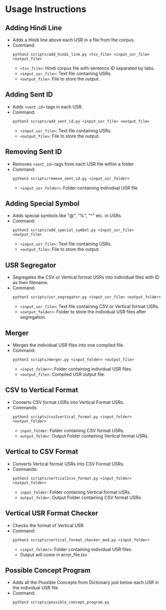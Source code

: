# Usage Instructions

## Adding Hindi Line
- Adds a Hindi line above each USR in a file from the corpus.
- Command:
    ```
    python3 scripts/add_hindi_line.py <tsv_file> <input_usr_file> <output_file>
    ```
    - `<tsv_file>`: Hindi corpus file with sentence ID separated by tabs.
    - `<input_usr_file>`: Text file containing USRs.
    - `<output_file>`: File to store the output.

## Adding Sent ID
- Adds `<sent_id>` tags in each USR.
- Command:
    ```
    python3 scripts/add_sent_id.py <input_usr_file> <output_file>
    ```
    - `<input_usr_file>`: Text file containing USRs.
    - `<output_file>`: File to store the output.

## Removing Sent ID
- Removes `<sent_id>` tags from each USR file within a folder
- Command:
    ```
    python3 scripts/remove_sent_id.py <input_usr_folder> 
    ```
    - `<input_usr_folder>`: Folder containing individual USR file 

## Adding Special Symbol
- Adds special symbols like "@", "%", "^" etc. in USRs.
- Command:
    ```
    python3 scripts/add_special_symbol.py <input_usr_file> <output_file>
    ```
    - `<input_usr_file>`: Text file containing USRs.
    - `<output_file>`: File to store the output.

## USR Segregator
- Segregates the CSV or Vertical format USRs into individual files with ID as their filename.
- Command:
    ```
    python3 scripts/usr_segregator.py <input_usr_file> <output_folder>
    ```
    - `<input_usr_file>`: Text file containing CSV or Vertical format USRs.
    - `<output_folder>`: Folder to store the individual USR files after segregation.

## Merger
- Merges the individual USR files into one compiled file.
- Command:
    ```
    python3 scripts/merger.py <input_folder> <output_file>
    ```
    - `<input_folder>`: Folder containing individual USR files.
    - `<output_file>`: Compiled USR output file.

## CSV to Vertical Format
- Converts CSV format USRs into Vertical Format USRs.
- Commands:
    ```
    python3 scripts/csv2vertical_format.py <input_folder> <output_folder>
    ```
    - `input_folder`: Folder containing CSV format USRs.
    - `output_folder`: Output Folder containing Vertical format USRs.

## Vertical to CSV Format
- Converts Vertical format USRs into CSV Format USRs.
- Commands:
    ```
    python3 scripts/vertical2csv_format.py <input_folder> <output_folder>
    ```
    - `input_folder`: Folder containing Vertical format USRs.
    - `output_folder`: Output Folder containing CSV format USRs.

## Vertical USR Format Checker
- Checks the format of Vertical USR 
- Command:
    ```
    python3 scripts/vertical_format_checker_mod.py <input_folder>
    ```
    - `<input_folder>`: Folder containing individual USR files.
    - Output will come in error_file.tsv

## Possible Concept Program
- Adds all the Possible Concepts from Dictionary just below each USR in the individual USR file
- Command:
    ```
    python3 scripts/possible_concept_program.py
    ```
